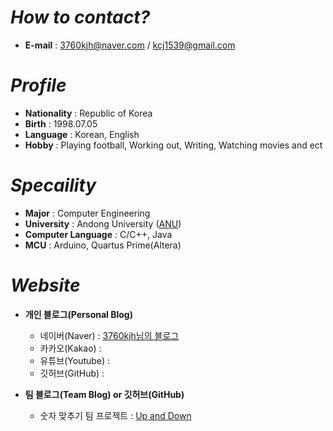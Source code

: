 # _How to contact?_

+ __E-mail__ : 3760kjh@naver.com / kcj1539@gmail.com 

# _Profile_

+ __Nationality__ : Republic of Korea
+ __Birth__ : 1998.07.05
+ __Language__ : Korean, English
+ __Hobby__ : Playing football, Working out, Writing, Watching movies and ect

# _Specaility_

+ __Major__ : Computer Engineering
+ __University__ : Andong University ([ANU](https://www.andong.ac.kr/main/))
+ __Computer Language__ : C/C++, Java
+ __MCU__ : Arduino, Quartus Prime(Altera)

# _Website_

* __개인 블로그(Personal Blog)__

     - 네이버(Naver) : [3760kjh님의 블로그](https://blog.naver.com/3760kjh)
     - 카카오(Kakao) :
     - 유튜브(Youtube) : 
     - 깃허브(GitHub) : 

* __팀 블로그(Team Blog) or 깃허브(GitHub)__
     - 숫자 맞추기  팀 프로젝트 : [Up and Down](https://blog.naver.com/lsk9481/222364666614)
